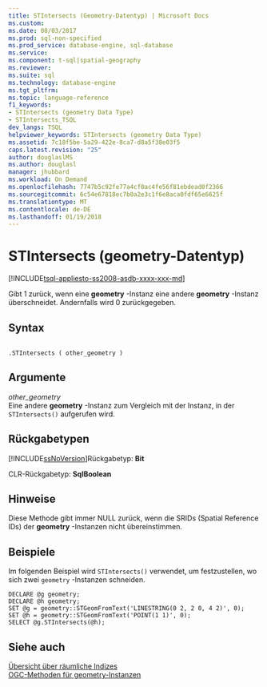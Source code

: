 ```yaml
---
title: STIntersects (Geometry-Datentyp) | Microsoft Docs
ms.custom: 
ms.date: 08/03/2017
ms.prod: sql-non-specified
ms.prod_service: database-engine, sql-database
ms.service: 
ms.component: t-sql|spatial-geography
ms.reviewer: 
ms.suite: sql
ms.technology: database-engine
ms.tgt_pltfrm: 
ms.topic: language-reference
f1_keywords:
- STIntersects (geometry Data Type)
- STIntersects_TSQL
dev_langs: TSQL
helpviewer_keywords: STIntersects (geometry Data Type)
ms.assetid: 7c18f5be-5a29-422e-8ca7-d8a5f38e03f5
caps.latest.revision: "25"
author: douglaslMS
ms.author: douglasl
manager: jhubbard
ms.workload: On Demand
ms.openlocfilehash: 7747b5c92fe77a4cf0ac4fe56f81ebdead0f2366
ms.sourcegitcommit: 6c54e67818ec7b0a2e3c1f6e8aca0fdf65e6625f
ms.translationtype: MT
ms.contentlocale: de-DE
ms.lasthandoff: 01/19/2018
---
```

# <a name="stintersects-geometry-data-type"></a>STIntersects (geometry-Datentyp)
[!INCLUDE[tsql-appliesto-ss2008-asdb-xxxx-xxx-md](../../includes/tsql-appliesto-ss2008-asdb-xxxx-xxx-md.md)]

Gibt 1 zurück, wenn eine **geometry** -Instanz eine andere **geometry** -Instanz überschneidet. Andernfalls wird 0 zurückgegeben.
  
## <a name="syntax"></a>Syntax  
  
```  
  
.STIntersects ( other_geometry )  
```  
  
## <a name="arguments"></a>Argumente  
 *other_geometry*  
 Eine andere **geometry** -Instanz zum Vergleich mit der Instanz, in der `STIntersects()` aufgerufen wird.  
  
## <a name="return-types"></a>Rückgabetypen  
 [!INCLUDE[ssNoVersion](../../includes/ssnoversion-md.md)]Rückgabetyp: **Bit**  
  
 CLR-Rückgabetyp: **SqlBoolean**  
  
## <a name="remarks"></a>Hinweise  
 Diese Methode gibt immer NULL zurück, wenn die SRIDs (Spatial Reference IDs) der **geometry** -Instanzen nicht übereinstimmen.  
  
## <a name="examples"></a>Beispiele  
 Im folgenden Beispiel wird `STIntersects()` verwendet, um festzustellen, wo sich zwei `geometry` -Instanzen schneiden.  
  
```  
DECLARE @g geometry;  
DECLARE @h geometry;  
SET @g = geometry::STGeomFromText('LINESTRING(0 2, 2 0, 4 2)', 0);  
SET @h = geometry::STGeomFromText('POINT(1 1)', 0);  
SELECT @g.STIntersects(@h);  
```  
  
## <a name="see-also"></a>Siehe auch  
 [Übersicht über räumliche Indizes](../../relational-databases/spatial/spatial-indexes-overview.md)   
 [OGC-Methoden für geometry-Instanzen](../../t-sql/spatial-geometry/ogc-methods-on-geometry-instances.md)  
  
  

